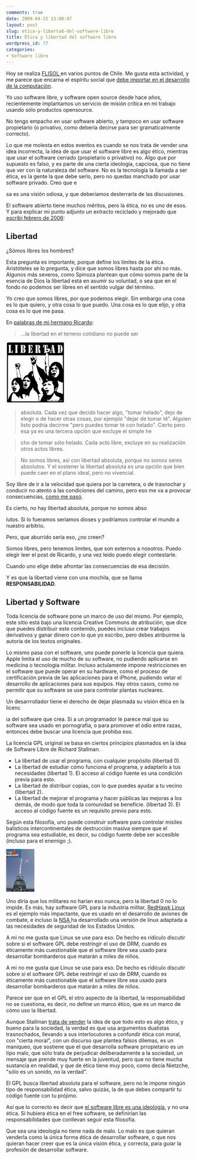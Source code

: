 ```yaml
---
comments: true
date: 2009-04-25 13:00:47
layout: post
slug: etica-y-libertad-del-software-libre
title: Ética y libertad del software libre
wordpress_id: 77
categories:
- Software libre
---
```


Hoy se realiza [FLISOL ](http://2009.flisol.cl/)en varios puntos de Chile. Me gusta esta actividad, y me parece que encarna el espíritu social que [debe importar en el desarrollo de la computación](/2009/04/la-computacion-como-una-ciencia-social.html).

Yo uso software libre, y software open source desde hace años, recientemente implantamos un servicio de misión crítica en mi trabajo usando sólo productos opensource.

No tengo empacho en usar software abierto, y tampoco en usar software propietario (o privativo, como debería decirse para ser gramaticalmente correcto).

Lo que me molesta en estos eventos es cuando se nos trata de vender una idea incorrecta, la idea de que usar el software libre es algo ético, mientras que usar el software cerrado (propietario o privativo) no. Algo que por supuesto es falso, y es parte de una cierta ideología, capciosa, que no tiene que ver con la naturaleza del software. No es la tecnología la llamada a ser ética, es la gente la que debe serlo, pero no quedas manchado por usar software privado. Creo que e

sa es una visión odiosa, y que deberíamos desterrarla de las discusiones.

El software abierto tiene muchos méritos, pero la ética, no es uno de esos. Y para explicar mi punto adjunto un extracto reciclado y mejorado que [escribí febrero de 2006](/2006/02/libertad.html):

## Libertad

¿Sómos libres los hombres?

Esta pregunta es importante, porque define los límites de la ética. Aristóteles se lo pregunta, y dice que somos libres hasta por ahí no más. Algunos más severos, como Spinoza plantean que cómo somos parte de la esencia de Dios la libertad está en asumir su voluntad, o sea que en el fondo no podemos ser libres en el sentido vulgar del término.

Yo creo que somos libres, por que podemos elegir. Sin embargo una cosa es lo que quiero, y otra cosa lo que puedo. Una cosa es lo que elijo, y otra cosa es lo que me pasa.

En [palabras de mi hermano Ricardo](http://www.ricardodiaz.org/archives/2006/02/libertad_absolu.html):

> ...la libertad en el terreno cotidiano no puede ser

![sticker_libertad.jpg](sticker_libertad.jpg)

> absoluta. Cada vez que decido hacer algo, "tomar helado", dejo de elegir o de hacer otras cosas, por ejemplo "dejar de tomar té". Alguien listo podría decirme "pero puedes tomar té con helado". Cierto pero esa ya es una tercera opción que excluye el simple he

> cho de tomar sólo helado. Cada acto libre, excluye en su realización otros actos libres.

> No somos libres, así con libertad absoluta, porque no somos seres absolutos. Y el sostener la libertad absoluta es una opción que bien puede caer en el plano ideal, pero no vivencial.



Soy libre de ir a la velocidad que quiera por la carretera, o de trasnochar y conducir no atento a las condiciones del camino, pero eso me va a provocar consecuencias, [como me pasó](/2006/01/accidente.html).

Es cierto, no hay libertad absoluta, porque no somos abso

lutos. Si lo fueramos seríamos dioses y podríamos controlar el mundo a nuestro arbitrio.

Pero, que aburrido sería eso, ¿no creen?

Somos libres, pero tenemos límites, que son externos a nosotros. Puedo elegir leer el post de Ricardo, y una vez leido puedo elegir contestarle.

Cuando uno elige debe afrontar las consecuencias de esa decisión.

Y es que la libertad viene con una mochila, que se llama **RESPONSABILIDAD**.

## Libertad y Software

Toda licencia de software pone un marco de uso del mismo. Por ejemplo, este sitio está bajo una licencia Creative Commons de atribución, que dice que puedes distribuir este contenido, puedes incluso crear trabajos derivativos y ganar dinero con lo que yo escribo, pero debes atribuirme la autoría de los textos originales.

Lo mismo pasa con el software, uno puede ponerle la licencia que quiera. Apple limita el uso de mucho de su software, no pudiendo aplicarse en medicina o tecnología militar. Incluso actulamente impone restricciones en el software que puede operar en su hardware, como el proceso de certificación previa de las aplicaciones para el iPhone, pudiendo vetar el desarrollo de aplicaciones para sus equipos. Hay otros casos, como no permitir que su software se use para controlar plantas nucleares.

Un desarrrollador tiene el derecho de dejar plasmada su visión ética en la licenc

ia del software que crea. Si a un programador le parece mal que su software sea usado en pornografía, o para promover el odio entre razas, entonces debe buscar una licencia que prohiba eso.

La licencia GPL original se basa en ciertos principios plasmados en la idea de Software Libre de Richard Stallman.

  * La libertad de usar el programa, con cualquier propósito (libertad 0).
  * La libertad de estudiar cómo funciona el programa, y adaptarlo a tus necesidades (libertad 1). El acceso al código fuente es una condición previa para esto.
  * La libertad de distribuir copias, con lo que puedes ayudar a tu vecino (libertad 2).
  * La libertad de mejorar el programa y hacer públicas las mejoras a los demás, de modo que toda la comunidad se beneficie. (libertad 3). El acceso al código fuente es un requisito previo para esto.

Según esta filosofía, uno puede construir software para controlar misiles balísticos intercontinentales de destrucción masiva siempre que el programa sea estudiable, es decir, su código fuente debe ser accesible (incluso para el enemigo ;).

![RedHawLinux.jpg](RedHawLinux.jpg)

Uno diría que los militares no harían eso nunca, pero la libertad 0 no lo impide. Es más, hay software GPL para la industria militar, [RedHawk Linux](http://www.spacewar.com/reports/Concurrents_Redhawk_Linux_Selected_For_THAAD_Missile_Defense_Program.html) es el ejemplo más impactante, que es usado en el desarrollo de aviones de combate, e incluso la [NSA ](http://www.nsa.gov/selinux/)ha desarrollado una versión de linux adaptada a las necesidades de seguridad de los Estados Unidos.

A mi no me gusta que Linux se use para eso. De hecho es ridículo discutir sobre si el software GPL debe restringir el uso de DRM, cuando es éticamente más cuestionable que el software libre sea usado para desarrollar bombarderos que matarán a miles de niños.

A mi no me gusta que Linux se use para eso. De hecho es ridículo discutir sobre si el software GPL debe restringir el uso de DRM, cuando es éticamente más cuestionable que el software libre sea usado para desarrollar bombarderos que matarán a miles de niños.

Parece ser que en el GPL el otro aspecto de la libertad, la responsabilidad no se cuestiona, es decir, no define un marco ético, que es un marco de cómo uso la libertad.

Aunque Stallman [trata de vender](http://vimeo.com/4152803) la idea de que todo esto es algo ético, y bueno para la sociedad, la verdad es que usa argumentos dualistas trasnochados, llevando a sus interlocutores a confundir ética con moral, con "cierta moral", con un discurso que plantea falsos dilemas, es un maniqueo, que sostiene que el que desarrolla software prropietario es un tipo malo, que sólo trata de perjudicar deliberadamente a la sociedad, un mensaje que prende muy fuerte en la juventud, pero que no tiene mucha sustancia en realidad, y que de ética tiene muy poco, como decía Nietzche, "sólo es un sonido, no la verdad".

El GPL busca libertad absoluta para el software, pero no le impone ningún tipo de responsabilidad ética, salvo quizás, la de que debes compartir tu código fuente con tu prójimo.

Así que lo correcto es decir que [el software libre es una ideología](/2006/01/el-free-software-como-ideologia.html), y no una ética. Si hubiera ética en el free software, se definirían las responsabilidades que conllevan seguir esta filosofía.

Que sea una ideología no tiene nada de malo. Lo malo es que quieran venderla como la única forma ética de desarrollar software, o que nos quieran hacer creer que es la única visión ética, y correcta, para guiar la profesión de desarrollar software.



